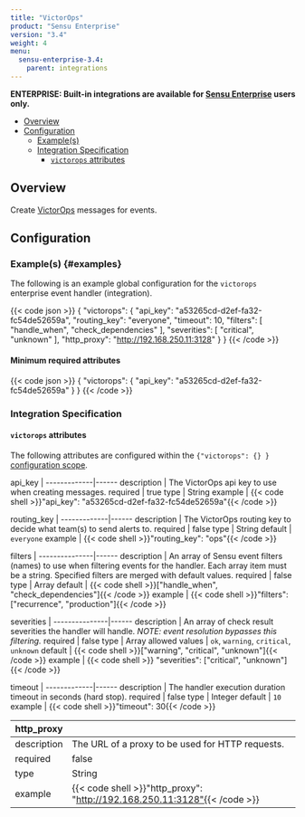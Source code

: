 ```yaml
---
title: "VictorOps"
product: "Sensu Enterprise"
version: "3.4"
weight: 4
menu:
  sensu-enterprise-3.4:
    parent: integrations
---
```

**ENTERPRISE: Built-in integrations are available for [Sensu Enterprise][1]
users only.**

- [Overview](#overview)
- [Configuration](#configuration)
  - [Example(s)](#examples)
  - [Integration Specification](#integration-specification)
    - [`victorops` attributes](#victorops-attributes)

## Overview

Create [VictorOps][2] messages for events.

## Configuration

### Example(s) {#examples}

The following is an example global configuration for the `victorops` enterprise
event handler (integration).

{{< code json >}}
{
  "victorops": {
    "api_key": "a53265cd-d2ef-fa32-fc54de52659a",
    "routing_key": "everyone",
    "timeout": 10,
    "filters": [
      "handle_when",
      "check_dependencies"
    ],
    "severities": [
      "critical",
      "unknown"
    ],
    "http_proxy": "http://192.168.250.11:3128"
  }
}
{{< /code >}}

#### Minimum required attributes

{{< code json >}}
{
  "victorops": {
    "api_key": "a53265cd-d2ef-fa32-fc54de52659a"
  }
}
{{< /code >}}

### Integration Specification

#### `victorops` attributes

The following attributes are configured within the `{"victorops": {} }`
[configuration scope][3].

api_key      | 
-------------|------
description  | The VictorOps api key to use when creating messages.
required     | true
type         | String
example      | {{< code shell >}}"api_key": "a53265cd-d2ef-fa32-fc54de52659a"{{< /code >}}

routing_key  | 
-------------|------
description  | The VictorOps routing key to decide what team(s) to send alerts to.
required     | false
type         | String
default      | `everyone`
example      | {{< code shell >}}"routing_key": "ops"{{< /code >}}

filters        | 
---------------|------
description    | An array of Sensu event filters (names) to use when filtering events for the handler. Each array item must be a string. Specified filters are merged with default values.
required       | false
type           | Array
default        | {{< code shell >}}["handle_when", "check_dependencies"]{{< /code >}}
example        | {{< code shell >}}"filters": ["recurrence", "production"]{{< /code >}}

severities     | 
---------------|------
description    | An array of check result severities the handler will handle. _NOTE: event resolution bypasses this filtering._
required       | false
type           | Array
allowed values | `ok`, `warning`, `critical`, `unknown`
default        | {{< code shell >}}["warning", "critical", "unknown"]{{< /code >}}
example        | {{< code shell >}} "severities": ["critical", "unknown"]{{< /code >}}

timeout      | 
-------------|------
description  | The handler execution duration timeout in seconds (hard stop).
required     | false
type         | Integer
default      | `10`
example      | {{< code shell >}}"timeout": 30{{< /code >}}

http_proxy   | |
-------------|------
description  | The URL of a proxy to be used for HTTP requests.
required     | false
type         | String
example      | {{< code shell >}}"http_proxy": "http://192.168.250.11:3128"{{< /code >}}

[?]:  #
[1]:  /sensu-enterprise
[2]:  https://victorops.com?ref=sensu-enterprise
[3]:  /sensu-core/1.2/reference/configuration#configuration-scopes
